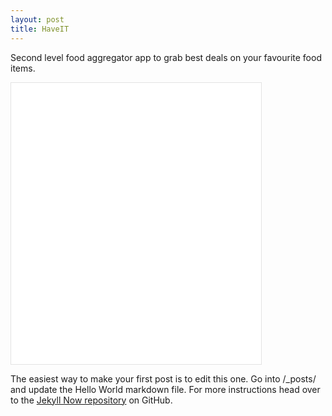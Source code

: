 ```yaml
---
layout: post
title: HaveIT
---
```


Second level food aggregator app to grab best deals on your favourite food items.

<iframe style="border: 1px solid rgba(0, 0, 0, 0.1);" width="400" height="450" src="{{site.haveit}}" allowfullscreen></iframe>

The easiest way to make your first post is to edit this one. Go into /_posts/ and update the Hello World markdown file. For more instructions head over to the [Jekyll Now repository](https://github.com/barryclark/jekyll-now) on GitHub.